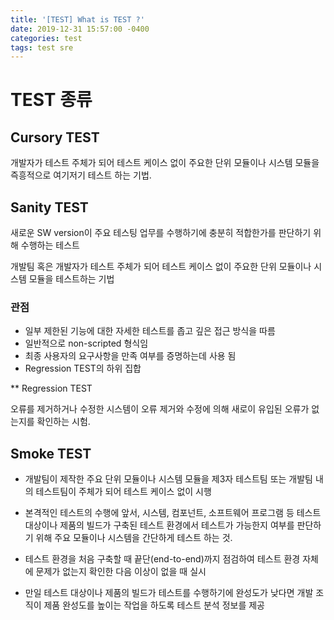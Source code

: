 ```yaml
---
title: '[TEST] What is TEST ?'
date: 2019-12-31 15:57:00 -0400
categories: test
tags: test sre
---
```


# TEST 종류

## Cursory TEST

개발자가 테스트 주체가 되어 테스트 케이스 없이 주요한 단위 모듈이나 시스템 모듈을 즉흥적으로 여기저기 테스트 하는 기법.

## Sanity TEST

새로운 SW version이 주요 테스팅 업무를 수행하기에 충분히 적합한가를 판단하기 위해 수행하는 테스트

개발팀 혹은 개발자가 테스트 주체가 되어 테스트 케이스 없이 주요한 단위 모듈이나 시스템 모듈을 테스트하는 기법

### 관점

- 일부 제한된 기능에 대한 자세한 테스트를 좁고 깊은 접근 방식을 따름
- 일반적으로 non-scripted 형식임
- 최종 사용자의 요구사항을 만족 여부를 증명하는데 사용 됨
- Regression TEST의 하위 집합

\*\* Regression TEST

오류를 제거하거나 수정한 시스템이 오류 제거와 수정에 의해 새로이 유입된 오류가 없는지를 확인하는 시험.

## Smoke TEST

- 개발팀이 제작한 주요 단위 모듈이나 시스템 모듈을 제3자 테스트팀 또는 개발팀 내의 테스트팀이 주체가 되어 테스트 케이스 없이 시행

- 본격적인 테스트의 수행에 앞서, 시스템, 컴포넌트, 소프트웨어 프로그램 등 테스트 대상이나 제품의 빌드가 구축된 테스트 환경에서 테스트가 가능한지 여부를 판단하기 위해 주요 모듈이나 시스템을 간단하게 테스트 하는 것.

- 테스트 환경을 처음 구축할 때 끝단(end-to-end)까지 점검하여 테스트 환경 자체에 문제가 없는지 확인한 다음 이상이 없을 때 실시

- 만일 테스트 대상이나 제품의 빌드가 테스트를 수행하기에 완성도가 낮다면 개발 조직이 제품 완성도를 높이는 작업을 하도록 테스트 분석 정보를 제공
